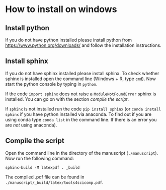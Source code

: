 # How to install on windows

## Install python

If you do not have python installed please install python 
from https://www.python.org/downloads/ and follow the 
installation instructions.

## Install sphinx

If you do not have sphinx installed please install sphinx.
To check whether sphinx is installed open the command line 
(Windows + R, type `cmd`). Now start the python console by 
typing in `python`.

If the code `import sphinx` does not raise a 
`ModuleNotFoundError` sphinx is installed. You can go on 
with the section *compile the script*.

If `sphinx` is not installed run the code 
`pip install sphinx` (or `conda install sphinx` if you have 
python installed via anaconda. To find out if you are using 
conda type `conda list` in the command line. If there is an 
error you are *not* using anaconda).

## Compile the script

Open the command line in the directory of the manuscript 
(`./manuscript`). Now run the following command:

`sphinx-build -M latexpdf . _build`

The compiled .pdf file can be found in 
`./manuscript/_build/latex/tools4scicomp.pdf`.
